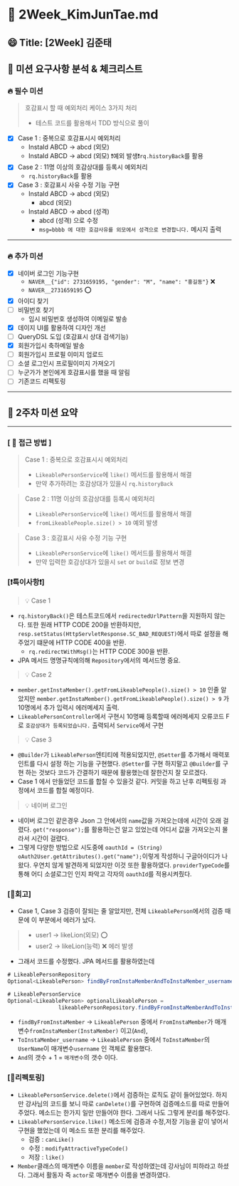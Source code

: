 # 🔎 2Week_KimJunTae.md

## 😄 Title: [2Week] 김준태

## 📕 미션 요구사항 분석 & 체크리스트
### 🔥 필수 미션
> 호감표시 할 때 예외처리 케이스 3가지 처리
> - 테스트 코드를 활용해서 TDD 방식으로 풀이
- [X] Case 1 : 중복으로 호감표시시 예외처리
  - InstaId ABCD -> abcd (외모)
  - InstaId ABCD -> abcd (외모) ❗예외 발생❗`rq.historyBack`를 활용
- [X] Case 2 : 11명 이상의 호감상대를 등록시 예외처리
  - `rq.historyBack`를 활용
- [X] Case 3 : 호감표시 사유 수정 기능 구현
  - InstaId ABCD -> abcd (외모)
    - abcd (외모)
  - InstaId ABCD -> abcd (성격)
    - abcd (성격) 으로 수정
    - `msg=bbbb 에 대한 호감사유를 외모에서 성격으로 변경합니다.` 메시지 출력
---
### 🔥 추가 미션
- [X] 네이버 로그인 기능구현
    - `NAVER__{"id": 2731659195, "gender": "M", "name": "홍길동"}` ❌
    - `NAVER__2731659195` ⭕️
- [X] 아이디 찾기
- [ ] 비밀번호 찾기
  - 임시 비밀번호 생성하여 이메일로 발송
- [X] 데이지 UI를 활용하여 디자인 개선
- [ ] QueryDSL 도입 (호감표시 상대 검색기능)
- [X] 회원가입시 축하메일 발송
- [ ] 회원가입시 프로필 이미지 업로드
- [ ] 소셜 로그인시 프로필이미지 가져오기
- [ ] 누군가가 본인에게 호감표시를 했을 때 알림
- [ ] 기존코드 리펙토링
---

## 📗 2주차 미션 요약

---

### **[ 📎 접근 방법 ]**

> Case 1 : 중복으로 호감표시시 예외처리
> - `LikeablePersonService`에 `like()` 메서드를 활용해서 해결
> - 만약 추가하려는 호감상대가 있을시 `rq.historyBack`

> Case 2 : 11명 이상의 호감상대를 등록시 예외처리
> - `LikeablePersonService`에 `like()` 메서드를 활용해서 해결
> - `fromLikeablePeople.size() > 10` 예외 발생

> Case 3 : 호감표시 사유 수정 기능 구현
> - `LikeablePersonService`에 `like()` 메서드를 활용해서 해결
> - 만약 입력한 호감상대가 있을시 `set` or `build`로 정보 변경

### **[❗️특이사항❗️]**
> 💡 Case 1
- `rq.historyBack()`은 테스트코드에서 `redirectedUrlPattern`을 지원하지 않는다. 또한 원래 HTTP CODE 200을 반환하지만, 
 `resp.setStatus(HttpServletResponse.SC_BAD_REQUEST)`에서 따로 설정을 해주었기 떄문에 HTTP CODE 400을 반환.
  - `rq.redirectWithMsg()`는 HTTP CODE 300을 반환.
- JPA 메서드 명명규칙에의해 `Repository`에서의 메서드명 중요.

> 💡 Case 2
- `member.getInstaMember().getFromLikeablePeople().size() > 10` 인줄 알았지만 `member.getInstaMember().getFromLikeablePeople().size() > 9`
가 10명에서 추가 입력시 에러메세지 출력.
- `LikeablePersonController`에서 구현시 10명째 등록할때 에러메세지 오류코드 F로 `호감상대가 등록되었습니다.` 출력되서 `Service`에서 구현

> 💡 Case 3

- `@Builder`가 `LikeablePerson`엔티티에 적용되었지만, `@Setter`를 추가해서 매력포인트를 다시 설정 하는 기능을 구현했다.
`@Setter`를 구현 하지말고 `@Builder`를 구현 하는 것보다 코드가 간결하기 때문에 활용했는데 잘한건지 잘 모르겠다.
- Case 1 에서 만들었던 코드를 합칠 수 있을것 같다. 커밋을 하고 난후 리펙토링 과정에서 코드를 합칠 예정이다.

> 💡 네이버 로그인
- 네이버 로그인 같은경우 Json 그 안에서의 `name`값을 가져오는데에 시간이 오래 걸렸다. `get("response");`를 활용하는건 알고 있었는데 어디서 값을 가져오는지 
몰라서 시간이 걸렸다.
- 그렇게 다양한 방법으로 시도중에 `oauthId = (String) oAuth2User.getAttributes().get("name");`이렇게 작성하니 구글아이디가 나왔다. 우연치 않게 
발견하게 되었지만 이것 또한 활용하였다. `providerTypeCode`를 통해 어디 소셜로그인 인지 파악고 각자의 `oauthId`를 적용시켜줬다.

### **[🤔회고]**
- Case 1, Case 3 검증이 잘되는 줄 알았지만, 전체 `LikeablePerson`에서의 검증 때문에 이 부분에서 에러가 났다.
> - user1 -> likeLion(외모) ⭕️
> - user2 -> likeLion(능력) ❌ 에러 발생
- 그래서 코드를 수정했다. JPA 메서드를 활용하였는데
```java
# LikeablePersonRepository
Optional<LikeablePerson> findByFromInstaMemberAndToInstaMember_username(InstaMember instaMember,String username);

# LikeablePersonService
Optional<LikeablePerson> optionalLikeablePerson =
                likeablePersonRepository.findByFromInstaMemberAndToInstaMember_username(fromInstaMember, username);
```
- `findByFromInstaMember` -> `LikeablePerson` 중에서 `FromInstaMember`가 매개변수`fromInstaMember(InstaMember)` 이고(`And`),
- `ToInstaMember_username` -> `LikeablePerson` 중에서 `ToInstaMember`의 `UserName`이 매개변수`username` 인 객체로 활용했다.
- `And`의 갯수 + 1 = `매개변수`의 갯수 이다.
### **[💫리펙토링]**
- `LikeablePersonService.delete()`에서 검증하는 로직도 같이 들어있었다. 하지만 강사님의 코드를 보니 따로 `canDelete()`를 구현하여 검증메소드를 따로 만들어
주었다. 메소드는 한가지 일만 만들어야 한다. 그래서 나도 그렇게 분리를 해주었다.
- `LikeablePersonService.like()` 메소드에 검증과 수정,저장 기능을 같이 넣어서 구현을 했었는데 이 메소드 또한 분리를 해주었다.
  - 검증 : `canLike()`
  - 수정 : `modifyAttractiveTypeCode()`
  - 저장 : `like()`
- `Member`클래스의 매개변수 이름을 `member`로 작성하였는데 강사님이 피하라고 하셨다. 그래서 활동자 즉 `actor`로 매개변수 이름을 변경하였다.